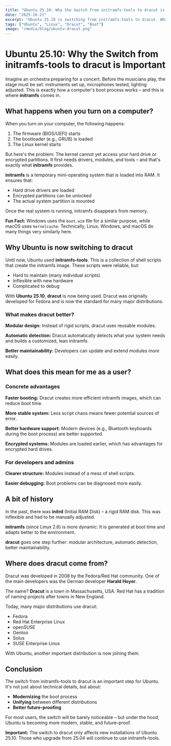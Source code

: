 ```yaml
---
title: "Ubuntu 25.10: Why the Switch from initramfs-tools to dracut is Important"
date: "2025-10-21"
excerpt: "Ubuntu 25.10 is switching from initramfs-tools to dracut. What does this mean for users and why is this step important for the future?"
tags: ["Ubuntu", "Linux", "Dracut", "Boot"]
image: "/media/blog/ubuntu-dracut.png"
---
```


# Ubuntu 25.10: Why the Switch from initramfs-tools to dracut is Important

Imagine an orchestra preparing for a concert. Before the musicians play, the stage must be set: instruments set up, microphones tested, lighting adjusted. This is exactly how a computer's boot process works – and this is where **initramfs** comes in.

## What happens when you turn on a computer?

When you turn on your computer, the following happens:

1. The firmware (BIOS/UEFI) starts
2. The bootloader (e.g., GRUB) is loaded
3. The Linux kernel starts

But here's the problem: The kernel cannot yet access your hard drive or encrypted partitions. It first needs drivers, modules, and tools – and that's exactly what **initramfs** provides.

**initramfs** is a temporary mini-operating system that is loaded into RAM. It ensures that:
- Hard drive drivers are loaded
- Encrypted partitions can be unlocked
- The actual system partition is mounted

Once the real system is running, initramfs disappears from memory.

**Fun Fact:** Windows uses the `boot.wim` file for a similar purpose, while macOS uses `kernelcache`. Technically, Linux, Windows, and macOS do many things very similarly here.

## Why Ubuntu is now switching to dracut

Until now, Ubuntu used **initramfs-tools**. This is a collection of shell scripts that create the initramfs image. These scripts were reliable, but:

- Hard to maintain (many individual scripts)
- Inflexible with new hardware
- Complicated to debug

With **Ubuntu 25.10**, **dracut** is now being used. Dracut was originally developed for Fedora and is now the standard for many major distributions.

### What makes dracut better?

**Modular design:** Instead of rigid scripts, dracut uses reusable modules.

**Automatic detection:** Dracut automatically detects what your system needs and builds a customized, lean initramfs.

**Better maintainability:** Developers can update and extend modules more easily.

## What does this mean for me as a user?

### Concrete advantages

**Faster booting:** Dracut creates more efficient initramfs images, which can reduce boot time.

**More stable system:** Less script chaos means fewer potential sources of error.

**Better hardware support:** Modern devices (e.g., Bluetooth keyboards during the boot process) are better supported.

**Encrypted systems:** Modules are loaded earlier, which has advantages for encrypted hard drives.

### For developers and admins

**Clearer structure:** Modules instead of a mess of shell scripts.

**Easier debugging:** Boot problems can be diagnosed more easily.

## A bit of history

In the past, there was **initrd** (Initial RAM Disk) – a rigid RAM disk. This was inflexible and had to be manually adjusted.

**initramfs** (since Linux 2.6) is more dynamic: It is generated at boot time and adapts better to the environment.

**dracut** goes one step further: modular architecture, automatic detection, better maintainability.

## Where does dracut come from?

Dracut was developed in 2008 by the Fedora/Red Hat community. One of the main developers was the German developer **Harald Hoyer**.

The name? **Dracut** is a town in Massachusetts, USA. Red Hat has a tradition of naming projects after towns in New England.

Today, many major distributions use dracut:
- Fedora
- Red Hat Enterprise Linux
- openSUSE
- Gentoo
- Solus
- SUSE Enterprise Linux

With Ubuntu, another important distribution is now joining them.

## Conclusion

The switch from initramfs-tools to dracut is an important step for Ubuntu. It's not just about technical details, but about:

- **Modernizing** the boot process
- **Unifying** between different distributions
- **Better future-proofing**

For most users, the switch will be barely noticeable – but under the hood, Ubuntu is becoming more modern, stable, and future-proof.

**Important:** The switch to dracut only affects new installations of Ubuntu 25.10. Those who upgrade from 25.04 will continue to use initramfs-tools.

